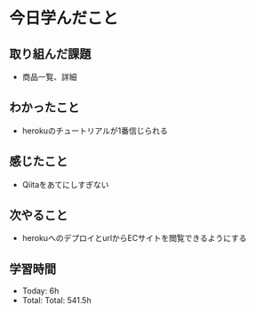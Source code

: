 # 今日学んだこと
## 取り組んだ課題
- 商品一覧、詳細
## わかったこと
- herokuのチュートリアルが1番信じられる
## 感じたこと
- Qiitaをあてにしすぎない
## 次やること
- herokuへのデプロイとurlからECサイトを閲覧できるようにする
## 学習時間
- Today: 6h
- Total: Total: 541.5h